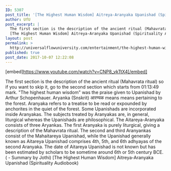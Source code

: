 ```yaml
---
ID: 5307
post_title: '[The Highest Human Wisdom] Aitreya-Aranyaka Upanishad (Spirituality Audiobook)'
author: UfU
post_excerpt: |
  The first section is the description of the ancient ritual (Mahavrata ritual) so if you want to skip it, go to the second section which starts from 01:13:49 mark. "The highest human wisdom" was the praise given to Upanishad by Arthur Schopenhauer. Aryanka (Snskrit) आरण्यक means means pertaining to the forest. Aranyaka refers to a treatise to be read or expounded by anchorites in the quiet of the forest. Some Upanishads are incorporated inside Aranyakas. The subjects treated by Aranyakas are, in general, liturgical whereas the Upanishads are philosophical. The Aitareya-Aranyaka consists of three Aryankas. The first Aranyaka is purely liturgical, giving a description of the Mahavrata ritual. The second and third Aranyankas consist of the Mahaitareya Upanishad, while the Upanishad generally known as Aitareya Upanishad comprises 4th, 5th, and 6th adhyayas of the second Aranyaka. The date of Aitareya Upanishad is not known but has been estimated by scholars to be sometime around 6th or 5th century BCE. ( - Summary by Jothi)
  [The Highest Human Wisdom] Aitreya-Aranyaka Upanishad (Spirituality Audiobook)
layout: post
permalink: >
  http://universalflowuniversity.com/entertainment/the-highest-human-wisdom-aitreya-aranyaka-upanishad-spirituality-audiobook/
published: true
post_date: 2017-10-07 12:22:08
---
```

[embed]https://www.youtube.com/watch?v=CNP8_vkTtX4[/embed]<br>
<p>The first section is the description of the ancient ritual (Mahavrata ritual) so if you want to skip it, go to the second section which starts from 01:13:49 mark. "The highest human wisdom" was the praise given to Upanishad by Arthur Schopenhauer. Aryanka (Snskrit) आरण्यक means means pertaining to the forest. Aranyaka refers to a treatise to be read or expounded by anchorites in the quiet of the forest. Some Upanishads are incorporated inside Aranyakas. The subjects treated by Aranyakas are, in general, liturgical whereas the Upanishads are philosophical. The Aitareya-Aranyaka consists of three Aryankas. The first Aranyaka is purely liturgical, giving a description of the Mahavrata ritual. The second and third Aranyankas consist of the Mahaitareya Upanishad, while the Upanishad generally known as Aitareya Upanishad comprises 4th, 5th, and 6th adhyayas of the second Aranyaka. The date of Aitareya Upanishad is not known but has been estimated by scholars to be sometime around 6th or 5th century BCE. ( - Summary by Jothi)
 [The Highest Human Wisdom] Aitreya-Aranyaka Upanishad (Spirituality Audiobook)</p>